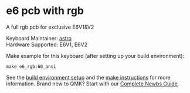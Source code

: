 # e6 pcb with rgb 

A full rgb pcb for exclusive E6V1&V2

Keyboard Maintainer: [astro](https://github.com/yulei)  
Hardware Supported: E6V1, E6V2

Make example for this keyboard (after setting up your build environment):

    make e6_rgb:60_ansi

See the [build environment setup](https://docs.qmk.fm/#/getting_started_build_tools) and the [make instructions](https://docs.qmk.fm/#/getting_started_make_guide) for more information. Brand new to QMK? Start with our [Complete Newbs Guide](https://docs.qmk.fm/#/newbs).

